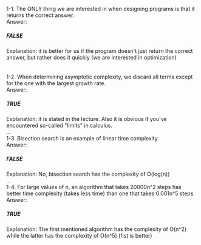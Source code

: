 1-1. The ONLY thing we are interested in when designing programs is that it returns the correct answer:  
Answer:   
##### FALSE    
Explanation: it is better for us if the program doesn't just return the correct answer, but rather does it quickly (we are interested in optimization)  
<br />
<br />
1-2. When determining asymptotic complexity, we discard all terms except for the one with the largest growth rate.      
Answer:     
##### TRUE  
Explanation: it is stated in the lecture. Also it is obvious if you've encountered so-called "limits" in calculus.  
...  
1-3. Bisection search is an example of linear time complexity  
Answer:   
##### FALSE    
Explanation: No, bisection search has the complexity of O(log(n))   
...   
1-4. For large values of n, an algorithm that takes 20000n^2 steps has better time complexity (takes less time) than one that takes 0.001n^5 steps   
Answer:    
##### TRUE   
Explanation: The first mentioned algorithm has the complexity of O(n^2) while the latter has the complexity of O(n^5) (fist is better)   
